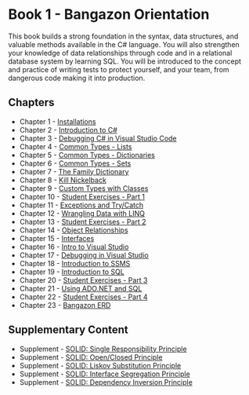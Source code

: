 # Book 1 - Bangazon Orientation

This book builds a strong foundation in the syntax, data structures, and valuable methods available in the C# language. You will also strengthen your knowledge of data relationships through code and in a relational database system by learning SQL. You will be introduced to the concept and practice of writing tests to protect yourself, and your team, from dangerous code making it into production.

## Chapters

* Chapter 1 - [Installations](./chapters/INSTALLATIONS.md)
* Chapter 2 - [Introduction to C#](./chapters/CSHARP_INTRO.md)
* Chapter 3 - [Debugging C# in Visual Studio Code](./chapters/DEBUGGING_VSCODE.md)
* Chapter 4 - [Common Types - Lists](./chapters/DATA_STRUCTURES_LIST.md)
* Chapter 5 - [Common Types - Dictionaries](./chapters/DATA_STRUCTURES_DICTIONARY.md)
* Chapter 6 - [Common Types - Sets](./chapters/DATA_STRUCTURES_SET.md)
* Chapter 7 - [The Family Dictionary](./chapters/FAMILY_DICTIONARY.md)
* Chapter 8 - [Kill Nickelback](./chapters/KILL_NICKELBACK.md)
* Chapter 9 - [Custom Types with Classes](./chapters/CLASSES_INTRO.md)
* Chapter 10 - [Student Exercises - Part 1](./chapters/STUDENT_EXERCISES_TYPES.md)
* Chapter 11 - [Exceptions and Try/Catch](./chapters/TRY_CATCH_INTRO.md)
* Chapter 12 - [Wrangling Data with LINQ](./chapters/LINQ_INTRO.md)
* Chapter 13 - [Student Exercises - Part 2](./chapters/STUDENT_EXERCISES_LINQ.md)
* Chapter 14 - [Object Relationships](./chapters/RELATIONSHIPS.md)
* Chapter 15 - [Interfaces](./chapters/INTERFACES_INTRO.md)
* Chapter 16 - [Intro to Visual Studio](./chapters/VISUAL_STUDIO.md)
* Chapter 17 - [Debugging in Visual Studio](./chapters/DEBUGGING_VS.md)
* Chapter 18 - [Introduction to SSMS](./chapters/SSMS_INTRO.md)
* Chapter 19 - [Introduction to SQL](./chapters/SQL_INTRO.md)
* Chapter 20 - [Student Exercises - Part 3](./chapters/STUDENT_EXERCISES_SQL.md)
* Chapter 21 - [Using ADO.NET and SQL](./chapters/ADONET_INTRO.md)
* Chapter 22 - [Student Exercises - Part 4](./chapters/STUDENT_EXERCISES_ADONET.md)
* Chapter 23 - [Bangazon ERD](./chapters/BANGAZON_ERD.md)

## Supplementary Content

* Supplement - [SOLID: Single Responsibility Principle](./chapters/SINGLE_RESPONSIBILITY_PRINCIPLE.md)
* Supplement - [SOLID: Open/Closed Principle](./chapters/OPEN_CLOSED_PRINCIPLE.md)
* Supplement - [SOLID: Liskov Substitution Principle](./chapters/LISKOV_SUBSTITUTION_PRINCIPLE.md)
* Supplement - [SOLID: Interface Segregation Principle](./chapters/INTERFACE_SEGREGATION_PRINCIPLE.md)
* Supplement - [SOLID: Dependency Inversion Principle](./chapters/DEPENDENCY_INVERSION_PRINCIPLE.md)
